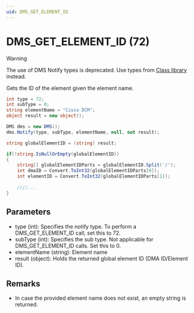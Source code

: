 ```yaml
---
uid: DMS_GET_ELEMENT_ID
---
```


# DMS_GET_ELEMENT_ID (72)

> [!WARNING]
> The use of DMS Notify types is deprecated. Use types from [Class library](xref:ClassLibraryIntroduction) instead.

Gets the ID of the element given the element name.

```csharp
int type = 72;
int subType = 0;
string elementName = "Cisco DCM";
object result = new object();

DMS dms = new DMS();
dms.Notify(type, subType, elementName, null, out result);

string globalElementID = (string) result;

if(!string.IsNullOrEmpty(globalElementID))
{
    string[] globalElementIDParts = globalElementID.Split('/');
    int dmaID = Convert.ToInt32(globalElementIDParts[0]);
    int elementID = Convert.ToInt32(globalElementIDParts[1]);
    
    ////...
}
```

## Parameters

- type (int): Specifies the notify type. To perform a DMS_GET_ELEMENT_ID call, set this to 72.
- subType (int): Specifies the sub type. Not applicable for DMS_GET_ELEMENT_ID calls. Set this to 0.
- elementName (string): Element name
- result (object): Holds the returned global element ID (DMA ID/Element ID).

## Remarks

- In case the provided element name does not exist, an empty string is returned.